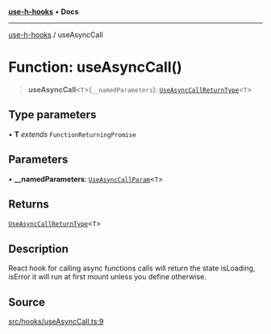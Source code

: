 [**use-h-hooks**](../README.md) • **Docs**

***

[use-h-hooks](../globals.md) / useAsyncCall

# Function: useAsyncCall()

> **useAsyncCall**\<`T`\>(`__namedParameters`): [`UseAsyncCallReturnType`](../type-aliases/UseAsyncCallReturnType.md)\<`T`\>

## Type parameters

• **T** *extends* `FunctionReturningPromise`

## Parameters

• **\_\_namedParameters**: [`UseAsyncCallParam`](../type-aliases/UseAsyncCallParam.md)\<`T`\>

## Returns

[`UseAsyncCallReturnType`](../type-aliases/UseAsyncCallReturnType.md)\<`T`\>

## Description

React hook for calling async functions calls will return the state isLoading, isError
it will run at first mount unless you define otherwise.

## Source

[src/hooks/useAsyncCall.ts:9](https://github.com/AhmadHddad/use-h-hooks/blob/ae314d2676b1b3964a4dad4fdc6b1f452e4b2293/src/hooks/useAsyncCall.ts#L9)
